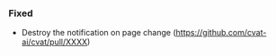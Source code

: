 ### Fixed

- Destroy the notification on page change
  (<https://github.com/cvat-ai/cvat/pull/XXXX>)

